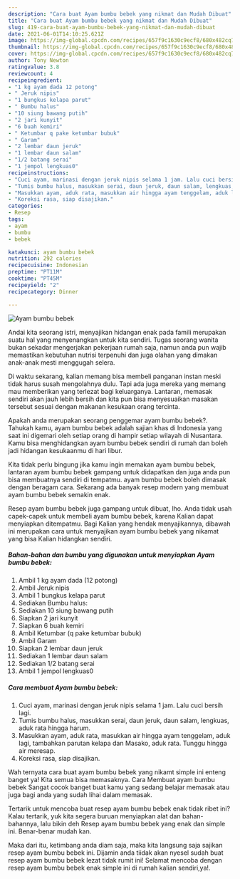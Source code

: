 ```yaml
---
description: "Cara buat Ayam bumbu bebek yang nikmat dan Mudah Dibuat"
title: "Cara buat Ayam bumbu bebek yang nikmat dan Mudah Dibuat"
slug: 419-cara-buat-ayam-bumbu-bebek-yang-nikmat-dan-mudah-dibuat
date: 2021-06-01T14:10:25.621Z
image: https://img-global.cpcdn.com/recipes/657f9c1630c9ecf8/680x482cq70/ayam-bumbu-bebek-foto-resep-utama.jpg
thumbnail: https://img-global.cpcdn.com/recipes/657f9c1630c9ecf8/680x482cq70/ayam-bumbu-bebek-foto-resep-utama.jpg
cover: https://img-global.cpcdn.com/recipes/657f9c1630c9ecf8/680x482cq70/ayam-bumbu-bebek-foto-resep-utama.jpg
author: Tony Newton
ratingvalue: 3.8
reviewcount: 4
recipeingredient:
- "1 kg ayam dada 12 potong"
- " Jeruk nipis"
- "1 bungkus kelapa parut"
- " Bumbu halus"
- "10 siung bawang putih"
- "2 jari kunyit"
- "6 buah kemiri"
- " Ketumbar q pake ketumbar bubuk"
- " Garam"
- "2 lembar daun jeruk"
- "1 lembar daun salam"
- "1/2 batang serai"
- "1 jempol lengkuas0"
recipeinstructions:
- "Cuci ayam, marinasi dengan jeruk nipis selama 1 jam. Lalu cuci bersih lagi."
- "Tumis bumbu halus, masukkan serai, daun jeruk, daun salam, lengkuas, aduk rata hingga harum."
- "Masukkan ayam, aduk rata, masukkan air hingga ayam tenggelam, aduk lagi, tambahkan parutan kelapa dan Masako, aduk rata. Tunggu hingga air meresap."
- "Koreksi rasa, siap disajikan."
categories:
- Resep
tags:
- ayam
- bumbu
- bebek

katakunci: ayam bumbu bebek 
nutrition: 292 calories
recipecuisine: Indonesian
preptime: "PT11M"
cooktime: "PT45M"
recipeyield: "2"
recipecategory: Dinner

---
```



![Ayam bumbu bebek](https://img-global.cpcdn.com/recipes/657f9c1630c9ecf8/680x482cq70/ayam-bumbu-bebek-foto-resep-utama.jpg)

Andai kita seorang istri, menyajikan hidangan enak pada famili merupakan suatu hal yang menyenangkan untuk kita sendiri. Tugas seorang  wanita bukan sekadar mengerjakan pekerjaan rumah saja, namun anda pun wajib memastikan kebutuhan nutrisi terpenuhi dan juga olahan yang dimakan anak-anak mesti menggugah selera.

Di waktu  sekarang, kalian memang bisa membeli panganan instan meski tidak harus susah mengolahnya dulu. Tapi ada juga mereka yang memang mau memberikan yang terlezat bagi keluarganya. Lantaran, memasak sendiri akan jauh lebih bersih dan kita pun bisa menyesuaikan masakan tersebut sesuai dengan makanan kesukaan orang tercinta. 



Apakah anda merupakan seorang penggemar ayam bumbu bebek?. Tahukah kamu, ayam bumbu bebek adalah sajian khas di Indonesia yang saat ini digemari oleh setiap orang di hampir setiap wilayah di Nusantara. Kamu bisa menghidangkan ayam bumbu bebek sendiri di rumah dan boleh jadi hidangan kesukaanmu di hari libur.

Kita tidak perlu bingung jika kamu ingin memakan ayam bumbu bebek, lantaran ayam bumbu bebek gampang untuk didapatkan dan juga anda pun bisa membuatnya sendiri di tempatmu. ayam bumbu bebek boleh dimasak dengan beragam cara. Sekarang ada banyak resep modern yang membuat ayam bumbu bebek semakin enak.

Resep ayam bumbu bebek juga gampang untuk dibuat, lho. Anda tidak usah capek-capek untuk membeli ayam bumbu bebek, karena Kalian dapat menyiapkan ditempatmu. Bagi Kalian yang hendak menyajikannya, dibawah ini merupakan cara untuk menyajikan ayam bumbu bebek yang nikamat yang bisa Kalian hidangkan sendiri.

<!--inarticleads1-->

##### Bahan-bahan dan bumbu yang digunakan untuk menyiapkan Ayam bumbu bebek:

1. Ambil 1 kg ayam dada (12 potong)
1. Ambil  Jeruk nipis
1. Ambil 1 bungkus kelapa parut
1. Sediakan  Bumbu halus:
1. Sediakan 10 siung bawang putih
1. Siapkan 2 jari kunyit
1. Siapkan 6 buah kemiri
1. Ambil  Ketumbar (q pake ketumbar bubuk)
1. Ambil  Garam
1. Siapkan 2 lembar daun jeruk
1. Sediakan 1 lembar daun salam
1. Sediakan 1/2 batang serai
1. Ambil 1 jempol lengkuas0




<!--inarticleads2-->

##### Cara membuat Ayam bumbu bebek:

1. Cuci ayam, marinasi dengan jeruk nipis selama 1 jam. Lalu cuci bersih lagi.
1. Tumis bumbu halus, masukkan serai, daun jeruk, daun salam, lengkuas, aduk rata hingga harum.
1. Masukkan ayam, aduk rata, masukkan air hingga ayam tenggelam, aduk lagi, tambahkan parutan kelapa dan Masako, aduk rata. Tunggu hingga air meresap.
1. Koreksi rasa, siap disajikan.




Wah ternyata cara buat ayam bumbu bebek yang nikamt simple ini enteng banget ya! Kita semua bisa memasaknya. Cara Membuat ayam bumbu bebek Sangat cocok banget buat kamu yang sedang belajar memasak atau juga bagi anda yang sudah lihai dalam memasak.

Tertarik untuk mencoba buat resep ayam bumbu bebek enak tidak ribet ini? Kalau tertarik, yuk kita segera buruan menyiapkan alat dan bahan-bahannya, lalu bikin deh Resep ayam bumbu bebek yang enak dan simple ini. Benar-benar mudah kan. 

Maka dari itu, ketimbang anda diam saja, maka kita langsung saja sajikan resep ayam bumbu bebek ini. Dijamin anda tiidak akan nyesel sudah buat resep ayam bumbu bebek lezat tidak rumit ini! Selamat mencoba dengan resep ayam bumbu bebek enak simple ini di rumah kalian sendiri,ya!.

